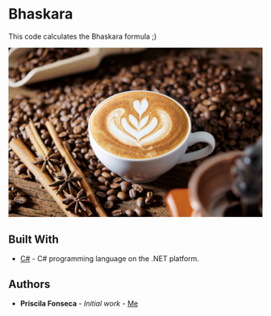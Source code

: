 # Bhaskara

This code calculates the Bhaskara formula ;)

![](header.jpg)

## Built With

* [C#](https://docs.microsoft.com/pt-br/dotnet/csharp/) - C# programming language on the .NET platform.

## Authors

* **Priscila Fonseca** - *Initial work* - [Me](https://www.linkedin.com/in/pri-fonseca/)
